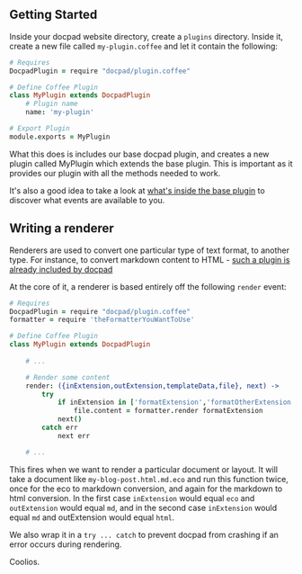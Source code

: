 ## Getting Started

Inside your docpad website directory, create a `plugins` directory. Inside it, create a new file called `my-plugin.coffee` and let it contain the following:

``` coffeescript
# Requires
DocpadPlugin = require "docpad/plugin.coffee"

# Define Coffee Plugin
class MyPlugin extends DocpadPlugin
	# Plugin name
	name: 'my-plugin'

# Export Plugin
module.exports = MyPlugin
```

What this does is includes our base docpad plugin, and creates a new plugin called MyPlugin which extends the base plugin. This is important as it provides our plugin with all the methods needed to work.

It's also a good idea to take a look at [what's inside the base plugin](https://github.com/balupton/docpad/blob/master/lib/plugin.coffee) to discover what events are available to you.


## Writing a renderer

Renderers are used to convert one particular type of text format, to another type. For instance, to convert markdown content to HTML - [such a plugin is already included by docpad](https://github.com/balupton/docpad/blob/master/lib/plugins/renderers/markdown.coffee)

At the core of it, a renderer is based entirely off the following `render` event:

``` coffeescript
# Requires
DocpadPlugin = require "docpad/plugin.coffee"
formatter = require 'theFormatterYouWantToUse'

# Define Coffee Plugin
class MyPlugin extends DocpadPlugin
	
	# ...

	# Render some content
	render: ({inExtension,outExtension,templateData,file}, next) ->
		try
			if inExtension in ['formatExtension','formatOtherExtension']
				file.content = formatter.render formatExtension
			next()
		catch err
			next err

	# ...
```

This fires when we want to render a particular document or layout. It will take a document like `my-blog-post.html.md.eco` and run this function twice, once for the eco to markdown conversion, and again for the markdown to html conversion. In the first case `inExtension` would equal `eco` and `outExtension` would equal `md`, and in the second case `inExtension` would equal `md` and outExtension would equal `html`.

We also wrap it in a `try ... catch` to prevent docpad from crashing if an error occurs during rendering.

Coolios.